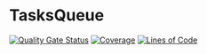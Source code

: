 # TasksQueue


[![Quality Gate Status](https://sonarcloud.io/api/project_badges/measure?project=victimsnino_TasksQueue&metric=alert_status)](https://sonarcloud.io/summary/new_code?id=victimsnino_TasksQueue)
[![Coverage](https://sonarcloud.io/api/project_badges/measure?project=victimsnino_TasksQueue&metric=coverage)](https://sonarcloud.io/summary/new_code?id=victimsnino_TasksQueue)
[![Lines of Code](https://sonarcloud.io/api/project_badges/measure?project=victimsnino_TasksQueue&metric=ncloc)](https://sonarcloud.io/summary/new_code?id=victimsnino_TasksQueue)
